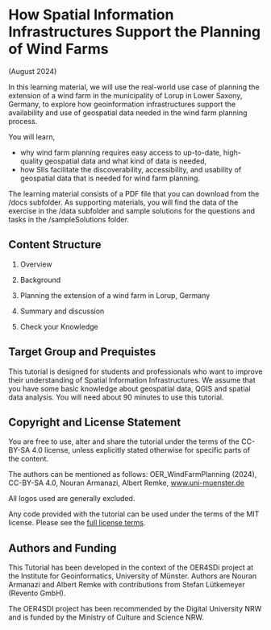 
# How Spatial Information Infrastructures Support the Planning of Wind Farms 
(August 2024)

In this learning material, we will use the real-world use case of planning the extension of a wind farm in the municipality of Lorup in Lower Saxony, Germany, to explore how geoinformation infrastructures support the availability and use of geospatial data needed in the wind farm planning process.

You will learn,
- why wind farm planning requires easy access to up-to-date, high-quality geospatial data and what kind of data is needed,
- how SIIs facilitate the discoverability, accessibility, and usability of geospatial data that is needed for wind farm planning.

The learning material consists of a PDF file that you can download from the /docs subfolder. As supporting materials, you will find the data of the exercise in the /data subfolder and sample solutions for the questions and tasks in the /sampleSolutions folder.

## Content Structure

1. Overview   
        
2. Background  
             
3. Planning the extension of a wind farm in Lorup, Germany     
         
4. Summary and discussion        
   
5. Check your Knowledge    
       


## Target Group and Prequistes

This tutorial is designed for students and professionals who want to improve their understanding of Spatial Information Infrastructures. We assume that you have some basic knowledge about geospatial data, QGIS and spatial data analysis. You will need about 90 minutes to use this tutorial.


## Copyright and License Statement

You are free to use, alter and share the tutorial under the terms of the CC-BY-SA 4.0 license, unless explicitly stated otherwise for specific parts of the content. 

The authors can be mentioned as follows: OER_WindFarmPlanning (2024), CC-BY-SA 4.0, Nouran Armanazi, Albert Remke, www.uni-muenster.de

All logos used are generally excluded.

Any code provided with the tutorial can be used under the terms of the MIT license. Please see the [full license terms](/LICENSE.md).

## Authors and Funding

This Tutorial has been developed in the context of the OER4SDi project at the Institute for Geoinformatics, University of Münster. Authors are Nouran Armanazi and Albert Remke with contributions from Stefan Lütkemeyer (Revento GmbH).

The OER4SDI project has been recommended by the Digital University NRW and is funded by the Ministry of Culture and Science NRW.




